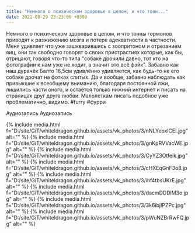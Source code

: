```yaml
---
title: "Немного о психическом здоровье в целом, и что тонн..."
date: 2021-08-29 23:23:00 +0300
---
```


Немного о психическом здоровье в целом, и что тонны гормонов приводят к разжижению мозга и потере адекватности в частности.
Меня удивляет что уже зашкварившись с зоопритоном и отрезанием яиц, они так свободно говорят о своих пристрастиях которые, как бы, отрицают, говоря что-то типа "собаке дрочили давно, тот кто на фотографии к нам уже не ходит, а значит это всё фэйк".
Забавно как наш дурачёк Балто 16,5см удивлённо удивляется, как будь-то не его собаке дрочат на фотках слитых.
Да и вообще, забавно наблюдать как привыкшие к всеобщему вниманию, благодаря постоянной лжи, лишились части оного, и остаётся только нижний интернет и писать на страницах друг друга любви. Малолеткам писать подобное уже проблематично, видимо.
#furry #фурри


Аудиозапись
Аудиозапись

{% include media.html f="D:/site/GiT/whiteldragon.github.io/assets/vk_photos/3/nNLYeoxlCEI.jpg" alt="" %}
{% include media.html f="D:/site/GiT/whiteldragon.github.io/assets/vk_photos/3/gnKpRVVacWE.jpg" alt="" %}
{% include media.html f="D:/site/GiT/whiteldragon.github.io/assets/vk_photos/3/CyYZ3Otfeik.jpg" alt="" %}
{% include media.html f="D:/site/GiT/whiteldragon.github.io/assets/vk_photos/3/cHXEqGnF3o8.jpg" alt="" %}
{% include media.html f="D:/site/GiT/whiteldragon.github.io/assets/vk_photos/3/ihf4tbsUKrE.jpg" alt="" %}
{% include media.html f="D:/site/GiT/whiteldragon.github.io/assets/vk_photos/3/dacmDDDlM3o.jpg" alt="" %}
{% include media.html f="D:/site/GiT/whiteldragon.github.io/assets/vk_photos/3/3k6ibjIPZPc.jpg" alt="" %}
{% include media.html f="D:/site/GiT/whiteldragon.github.io/assets/vk_photos/3/pWuNZBrRwFQ.jpg" alt="" %}
